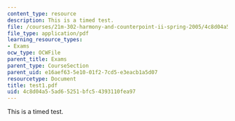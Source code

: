 ```yaml
---
content_type: resource
description: This is a timed test.
file: /courses/21m-302-harmony-and-counterpoint-ii-spring-2005/4c8d04a55ad65251bfc54393110fea97_test1.pdf
file_type: application/pdf
learning_resource_types:
- Exams
ocw_type: OCWFile
parent_title: Exams
parent_type: CourseSection
parent_uid: e16aef63-5e10-01f2-7cd5-e3eacb1a5d07
resourcetype: Document
title: test1.pdf
uid: 4c8d04a5-5ad6-5251-bfc5-4393110fea97
---
```

This is a timed test.


